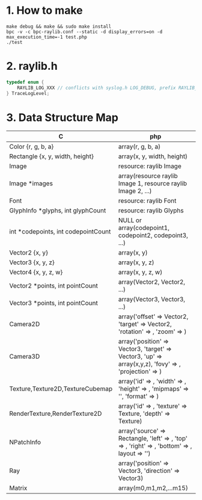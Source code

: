 # 1. How to make

```shell
make debug && make && sudo make install
bpc -v -c bpc-raylib.conf --static -d display_errors=on -d max_execution_time=-1 test.php
./test
```

# 2. raylib.h

```c
typedef enum {
    RAYLIB_LOG_XXX // conflicts with syslog.h LOG_DEBUG, prefix RAYLIB_
} TraceLogLevel;
```

# 3. Data Structure Map

| C                                   | php                                                          |
| ----------------------------------- | ------------------------------------------------------------ |
| Color {r, g, b, a}                  | array(r, g, b, a)                                            |
| Rectangle {x, y, width, height}     | array(x, y, width, height)                                   |
| Image                               | resource: raylib Image                                       |
| Image *images                       | array(resource raylib Image 1, resource raylib Image 2, ...) |
| Font                                | resource: raylib Font                                        |
| GlyphInfo *glyphs, int glyphCount   | resource: raylib Glyphs                                      |
| int *codepoints, int codepointCount | NULL or array(codepoint1, codepoint2, codepoint3, ...)       |
| Vector2 {x, y}                      | array(x, y)                                                  |
| Vector3 {x, y, z}                   | array(x, y, z)                                               |
| Vector4 {x, y, z, w}                | array(x, y, z, w)                                            |
| Vector2 *points, int pointCount     | array(Vector2, Vector2, ...)                                 |
| Vector3 *points, int pointCount     | array(Vector3, Vector3, ...)                                 |
| Camera2D                            | array('offset' => Vector2, 'target' => Vector2, 'rotation' => , 'zoom' => ) |
| Camera3D                            | array('position' => Vector3, 'target' => Vector3, 'up' => array(x,y,z), 'fovy' => , 'projection' => ) |
| Texture,Texture2D,TextureCubemap    | array('id' => , 'width' => , 'height' => , 'mipmaps' => '', 'format' => ) |
| RenderTexture,RenderTexture2D       | array('id' => , 'texture' => Texture, 'depth' => Texture)    |
| NPatchInfo                          | array('source' => Rectangle, 'left' => , 'top' => , 'right' => , 'bottom' => , layout => '') |
| Ray                                 | array('position' => Vector3, 'direction' => Vector3)         |
| Matrix                              | array(m0,m1,m2,...m15)                                       |

